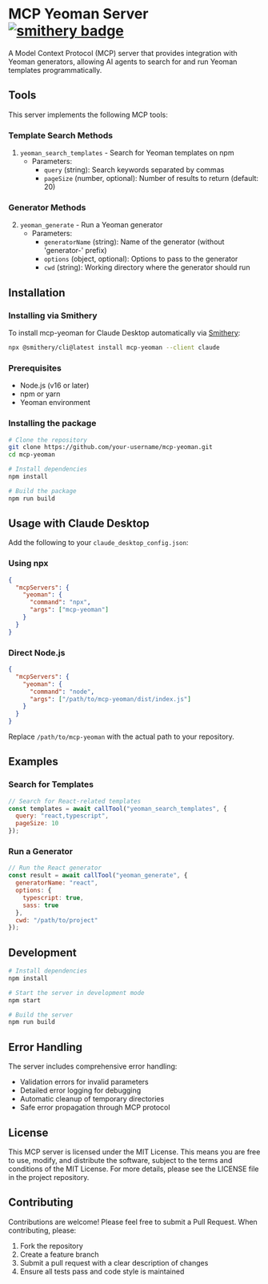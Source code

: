 # MCP Yeoman Server [![smithery badge](https://smithery.ai/badge/mcp-yeoman)](https://smithery.ai/server/mcp-yeoman)

A Model Context Protocol (MCP) server that provides integration with Yeoman generators, allowing AI agents to search for and run Yeoman templates programmatically.

## Tools

This server implements the following MCP tools:

### Template Search Methods
1. `yeoman_search_templates` - Search for Yeoman templates on npm
   - Parameters:
     - `query` (string): Search keywords separated by commas
     - `pageSize` (number, optional): Number of results to return (default: 20)

### Generator Methods
2. `yeoman_generate` - Run a Yeoman generator
   - Parameters:
     - `generatorName` (string): Name of the generator (without 'generator-' prefix)
     - `options` (object, optional): Options to pass to the generator
     - `cwd` (string): Working directory where the generator should run

## Installation

### Installing via Smithery
To install mcp-yeoman for Claude Desktop automatically via [Smithery](https://smithery.ai/embed/mcp-yeoman):

```bash
npx @smithery/cli@latest install mcp-yeoman --client claude
```

### Prerequisites
- Node.js (v16 or later)
- npm or yarn
- Yeoman environment

### Installing the package
```bash
# Clone the repository
git clone https://github.com/your-username/mcp-yeoman.git
cd mcp-yeoman

# Install dependencies
npm install

# Build the package
npm run build
```

## Usage with Claude Desktop

Add the following to your `claude_desktop_config.json`:

### Using npx
```json
{
  "mcpServers": {
    "yeoman": {
      "command": "npx",
      "args": ["mcp-yeoman"]
    }
  }
}
```

### Direct Node.js
```json
{
  "mcpServers": {
    "yeoman": {
      "command": "node",
      "args": ["/path/to/mcp-yeoman/dist/index.js"]
    }
  }
}
```

Replace `/path/to/mcp-yeoman` with the actual path to your repository.

## Examples

### Search for Templates
```javascript
// Search for React-related templates
const templates = await callTool("yeoman_search_templates", {
  query: "react,typescript",
  pageSize: 10
});
```

### Run a Generator
```javascript
// Run the React generator
const result = await callTool("yeoman_generate", {
  generatorName: "react",
  options: {
    typescript: true,
    sass: true
  },
  cwd: "/path/to/project"
});
```

## Development

```bash
# Install dependencies
npm install

# Start the server in development mode
npm start

# Build the server
npm run build
```

## Error Handling

The server includes comprehensive error handling:
- Validation errors for invalid parameters
- Detailed error logging for debugging
- Automatic cleanup of temporary directories
- Safe error propagation through MCP protocol

## License

This MCP server is licensed under the MIT License. This means you are free to use, modify, and distribute the software, subject to the terms and conditions of the MIT License. For more details, please see the LICENSE file in the project repository.

## Contributing

Contributions are welcome! Please feel free to submit a Pull Request. When contributing, please:
1. Fork the repository
2. Create a feature branch
3. Submit a pull request with a clear description of changes
4. Ensure all tests pass and code style is maintained
